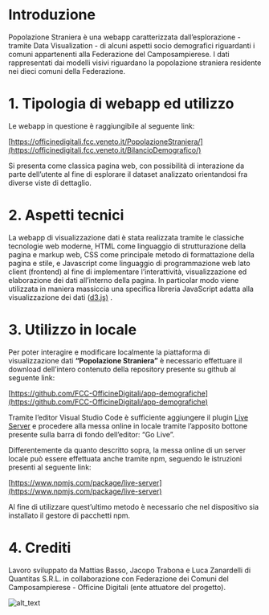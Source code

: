 # Introduzione

Popolazione Straniera è una webapp caratterizzata dall’esplorazione - tramite Data Visualization -  di alcuni aspetti socio demografici riguardanti i comuni appartenenti alla Federazione del Camposampierese. I dati rappresentati dai modelli visivi riguardano la popolazione straniera residente nei dieci comuni della Federazione.


# 1. Tipologia di webapp ed utilizzo

Le webapp in questione è raggiungibile al seguente link: 

[https://officinedigitali.fcc.veneto.it/PopolazioneStraniera/](https://officinedigitali.fcc.veneto.it/BilancioDemografico/)

Si presenta come classica pagina web, con possibilità di interazione da parte dell’utente al fine di esplorare il dataset analizzato orientandosi fra diverse viste di dettaglio.  


# 2. Aspetti tecnici

La webapp di visualizzazione dati è stata realizzata tramite le classiche tecnologie web moderne, HTML come linguaggio di strutturazione della pagina e markup web, CSS come principale metodo di formattazione della pagina e stile, e Javascript come linguaggio di programmazione web lato client (frontend) al fine di implementare l’interattività, visualizzazione ed elaborazione dei dati all’interno della pagina. In particolar modo viene utilizzata in maniera massiccia una specifica libreria JavaScript adatta alla visualizzazione dei dati ([d3.js)](https://d3js.org/) .


# 3. Utilizzo in locale

Per poter interagire e modificare localmente la piattaforma di visualizzazione dati **“Popolazione Straniera”** è necessario effettuare il download dell’intero contenuto della repository presente su github al seguente link:

[https://github.com/FCC-OfficineDigitali/app-demografiche](https://github.com/FCC-OfficineDigitali/app-demografiche)

Tramite l’editor Visual Studio Code è sufficiente aggiungere il plugin [Live Server](https://marketplace.visualstudio.com/items?itemName=ritwickdey.LiveServer) e procedere alla messa online in locale tramite l’apposito bottone presente sulla barra di fondo dell’editor: “Go Live”. 

Differentemente da quanto descritto sopra, la messa online di un server locale può essere effettuata anche tramite npm, seguendo le istruzioni presenti al seguente link:

[https://www.npmjs.com/package/live-server](https://www.npmjs.com/package/live-server)

Al fine di utilizzare quest’ultimo metodo è necessario che nel dispositivo sia installato il gestore di pacchetti npm. 

 


# 4. Crediti

Lavoro sviluppato da Mattias Basso, Jacopo Trabona e Luca Zanardelli di Quantitas S.R.L. in collaborazione con Federazione dei Comuni del Camposampierese - Officine Digitali (ente attuatore del progetto).


![alt_text](images/image1.png "image_tooltip")
